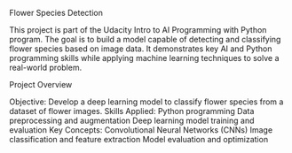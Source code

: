Flower Species Detection

This project is part of the Udacity Intro to AI Programming with Python program. The goal is to build a model capable of detecting and classifying flower species based on image data. It demonstrates key AI and Python programming skills while applying machine learning techniques to solve a real-world problem.

Project Overview

Objective: Develop a deep learning model to classify flower species from a dataset of flower images.
Skills Applied:
Python programming
Data preprocessing and augmentation
Deep learning model training and evaluation
Key Concepts:
Convolutional Neural Networks (CNNs)
Image classification and feature extraction
Model evaluation and optimization

